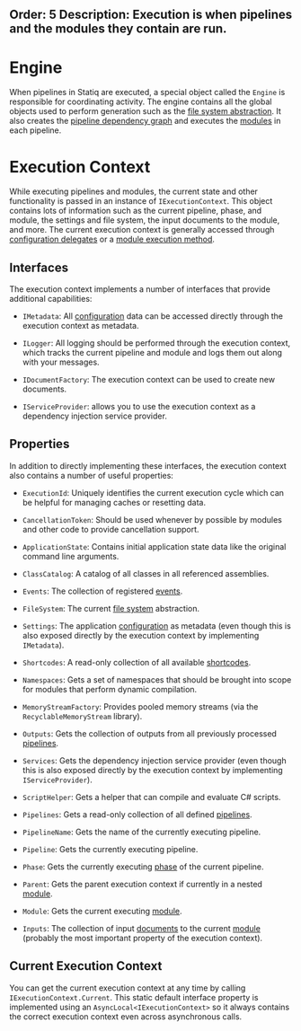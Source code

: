 Order: 5
Description: Execution is when pipelines and the modules they contain are run.
---
# Engine

When pipelines in Statiq are executed, a special object called the `Engine` is responsible for coordinating activity. The engine contains all the global objects used to perform generation such as the [file system abstraction](/framework/concepts/files). It also creates the [pipeline dependency graph](/framework/concepts/pipelines#concurrency-and-dependencies) and executes the [modules](/framework/concepts/modules) in each pipeline.

# Execution Context

While executing pipelines and modules, the current state and other functionality is passed in an instance of `IExecutionContext`. This object contains lots of information such as the current pipeline, phase, and module, the settings and file system, the input documents to the module, and more. The current execution context is generally accessed through [configuration delegates](/framework/concepts/modules#configuration) or a [module execution method](/framework/extensibility/modules).

## Interfaces

The execution context implements a number of interfaces that provide additional capabilities:

- `IMetadata`: All [configuration](/framework/usage/configuration) data can be accessed directly through the execution context as metadata.

- `ILogger`: All logging should be performed through the execution context, which tracks the current pipeline and module and logs them out along with your messages.

- `IDocumentFactory`: The execution context can be used to create new documents.

- `IServiceProvider`: allows you to use the execution context as a dependency injection service provider.

## Properties

In addition to directly implementing these interfaces, the execution context also contains a number of useful properties:

- `ExecutionId`: Uniquely identifies the current execution cycle which can be helpful for managing caches or resetting data.

- `CancellationToken`: Should be used whenever by possible by modules and other code to provide cancellation support.

- `ApplicationState`: Contains initial application state data like the original command line arguments.

- `ClassCatalog`: A catalog of all classes in all referenced assemblies.

- `Events`: The collection of registered [events](/framework/concepts/events).

- `FileSystem`: The current [file system](/framework/concepts/files#virtual-file-system) abstraction.

- `Settings`: The application [configuration](/framework/usage/configuration) as metadata (even though this is also exposed directly by the execution context by implementing `IMetadata`).

- `Shortcodes`: A read-only collection of all available [shortcodes](/framework/concepts/shortcodes).

- `Namespaces`: Gets a set of namespaces that should be brought into scope for modules that perform dynamic compilation.

- `MemoryStreamFactory`: Provides pooled memory streams (via the `RecyclableMemoryStream` library).

- `Outputs`: Gets the collection of outputs from all previously processed [pipelines](/framework/concepts/pipelines).

- `Services`: Gets the dependency injection service provider (even though this is also exposed directly by the execution context by implementing `IServiceProvider`).

- `ScriptHelper`: Gets a helper that can compile and evaluate C# scripts.

- `Pipelines`: Gets a read-only collection of all defined [pipelines](/framework/concepts/pipelines).

- `PipelineName`: Gets the name of the currently executing pipeline.

- `Pipeline`: Gets the currently executing pipeline.

- `Phase`: Gets the currently executing [phase](/framework/concepts/pipelines#phases) of the current pipeline.

- `Parent`: Gets the parent execution context if currently in a nested [module](/framework/concepts/modules).

- `Module`: Gets the current executing [module](/framework/concepts/modules).

- `Inputs`: The collection of input [documents](/framework/concepts/documents) to the current [module](/framework/concepts/modules) (probably the most important property of the execution context).

## Current Execution Context

You can get the current execution context at any time by calling `IExecutionContext.Current`. This static default interface property is implemented using an `AsyncLocal<IExecutionContext>` so it always contains the correct execution context even across asynchronous calls.